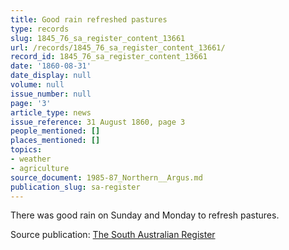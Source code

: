 ```yaml
---
title: Good rain refreshed pastures
type: records
slug: 1845_76_sa_register_content_13661
url: /records/1845_76_sa_register_content_13661/
record_id: 1845_76_sa_register_content_13661
date: '1860-08-31'
date_display: null
volume: null
issue_number: null
page: '3'
article_type: news
issue_reference: 31 August 1860, page 3
people_mentioned: []
places_mentioned: []
topics:
- weather
- agriculture
source_document: 1985-87_Northern__Argus.md
publication_slug: sa-register
---
```


There was good rain on Sunday and Monday to refresh pastures.

Source publication: [The South Australian Register](/publications/sa-register/)
